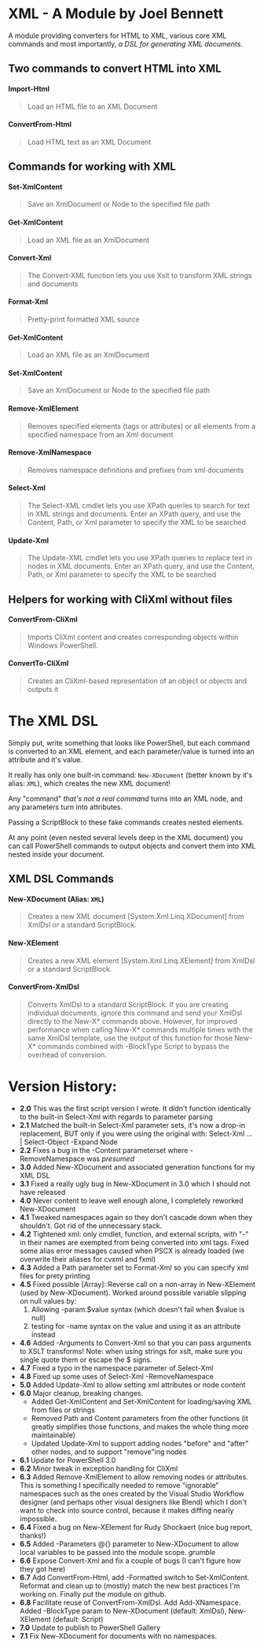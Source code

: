 # XML - A Module by Joel Bennett

A module providing converters for HTML to XML, various core XML commands and most importantly, _a DSL for generating XML documents_.

Two commands to convert HTML into XML
-------------------------------------

#### Import-Html
> Load an HTML file to an XML Document

#### ConvertFrom-Html
> Load HTML text as an XML Document


Commands for working with XML
-----------------------------

#### Set-XmlContent
> Save an XmlDocument or Node to the specified file path

#### Get-XmlContent
> Load an XML file as an XmlDocument

#### Convert-Xml
> The Convert-XML function lets you use Xslt to transform XML strings and documents

#### Format-Xml
> Pretty-print formatted XML source

#### Get-XmlContent
> Load an XML file as an XmlDocument

#### Set-XmlContent
> Save an XmlDocument or Node to the specified file path

#### Remove-XmlElement
> Removes specified elements (tags or attributes) or all elements from a specified namespace from an Xml document

#### Remove-XmlNamespace
> Removes namespace definitions and prefixes from xml documents

#### Select-Xml
> The Select-XML cmdlet lets you use XPath queries to search for text in XML strings and documents. Enter an XPath query, and use the Content, Path, or Xml parameter to specify the XML to be searched

#### Update-Xml
> The Update-XML cmdlet lets you use XPath queries to replace text in nodes in XML documents. Enter an XPath query, and use the Content, Path, or Xml parameter to specify the XML to be searched


Helpers for working with CliXml without files
---------------------------------------------

#### ConvertFrom-CliXml
> Imports CliXml content and creates corresponding objects within Windows PowerShell.

#### ConvertTo-CliXml
> Creates an CliXml-based representation of an object or objects and outputs it


The XML DSL
===========

Simply put, write something that looks like PowerShell, but each command is converted to an XML element, and each parameter/value is turned into an attribute and it's value.

It really has only one built-in command: `New-XDocument` (better known by it's alias: `XML`), which creates the new XML document!

Any "command" _that's not a real command_ turns into an XML node, and any parameters turn into attributes. 

Passing a ScriptBlock to these fake commands creates nested elements.

At any point (even nested several levels deep in the XML document) you can call PowerShell commands to output objects and convert them into XML nested inside your document.

XML DSL Commands
-----------------------------

#### New-XDocument (Alias: `XML`)
> Creates a new XML document [System.Xml.Linq.XDocument] from XmlDsl or a standard ScriptBlock.

#### New-XElement
> Creates a new XML element [System.Xml.Linq.XElement] from XmlDsl or a standard ScriptBlock.

#### ConvertFrom-XmlDsl
> Converts XmlDsl to a standard ScriptBlock.  If you are creating individual documents, ignore this command and send your XmlDsl directly to the New-X* commands above.  However, for improved performance when calling New-X* commands multiple times with the same XmlDsl template, use the output of this function for those New-X* commands combined with -BlockType Script to bypass the overhead of conversion.  

Version History:
================

* **2.0** This was the first script version I wrote. It didn't function identically to the built-in Select-Xml with regards to parameter parsing
* **2.1** Matched the built-in Select-Xml parameter sets, it's now a drop-in replacement, BUT only if you were using the original with: Select-Xml ... | Select-Object -Expand Node
* **2.2** Fixes a bug in the -Content parameterset where -RemoveNamespace was *presumed* 
* **3.0** Added New-XDocument and associated generation functions for my XML DSL
* **3.1** Fixed a really ugly bug in New-XDocument in 3.0 which I should not have released
* **4.0** Never content to leave well enough alone, I completely reworked New-XDocument
* **4.1** Tweaked namespaces again so they don't cascade down when they shouldn't. Got rid of the unnecessary stack.
* **4.2** Tightened xml: only cmdlet, function, and external scripts, with "-" in their names are exempted from being converted into xml tags. Fixed some alias error messages caused when PSCX is already loaded (we overwrite their aliases for cvxml and fxml)
* **4.3** Added a Path parameter set to Format-Xml so you can specify xml files for prety printing
* **4.5** Fixed possible [Array]::Reverse call on a non-array in New-XElement (used by New-XDocument). Worked around possible variable slipping on null values by:
  1. Allowing -param:$value syntax (which doesn't fail when $value is null)
  2. testing for -name syntax on the value and using it as an attribute instead
* **4.6** Added -Arguments to Convert-Xml so that you can pass arguments to XSLT transforms! Note: when using strings for xslt, make sure you single quote them or escape the $ signs.
* **4.7** Fixed a typo in the namespace parameter of Select-Xml
* **4.8** Fixed up some uses of Select-Xml -RemoveNamespace
* **5.0** Added Update-Xml to allow setting xml attributes or node content
* **6.0** Major cleanup, breaking changes.
  * Added Get-XmlContent and Set-XmlContent for loading/saving XML from files or strings
  * Removed Path and Content parameters from the other functions (it greatly simplifies those functions, and makes the whole thing more maintainable)
  * Updated Update-Xml to support adding nodes "before" and "after" other nodes, and to support "remove"ing nodes
* **6.1** Update for PowerShell 3.0
* **6.2** Minor tweak in exception handling for CliXml
* **6.3** Added Remove-XmlElement to allow removing nodes or attributes. This is something I specifically needed to remove "ignorable" namespaces such as the ones created by the Visual Studio Workflow designer (and perhaps other visual designers like Blend) which I don't want to check into source control, because it makes diffing nearly impossible.
* **6.4** Fixed a bug on New-XElement for Rudy Shockaert (nice bug report, thanks!)
* **6.5** Added -Parameters @{} parameter to New-XDocument to allow local variables to be passed into the module scope. *grumble*
* **6.6** Expose Convert-Xml and fix a couple of bugs (I can't figure how they got here)
* **6.7** Add ConvertFrom-Html, add -Formatted switch to Set-XmlContent. Reformat and clean up to (mostly) match the new best practices I'm working on. Finally put the module on github.
* **6.8** Facilitate reuse of ConvertFrom-XmlDsl. Add Add-XNamespace. Added -BlockType param to New-XDocument (default: XmlDsl), New-XElement (default: Script)
* **7.0** Update to publish to PowerShell Gallery
* **7.1** Fix New-XDocument for documents with no namespaces.